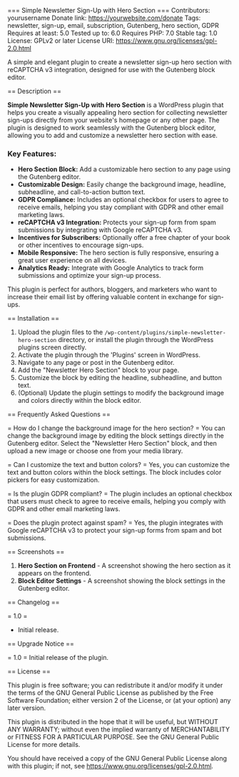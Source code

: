=== Simple Newsletter Sign-Up with Hero Section ===
Contributors: yourusername
Donate link: https://yourwebsite.com/donate
Tags: newsletter, sign-up, email, subscription, Gutenberg, hero section, GDPR
Requires at least: 5.0
Tested up to: 6.0
Requires PHP: 7.0
Stable tag: 1.0
License: GPLv2 or later
License URI: https://www.gnu.org/licenses/gpl-2.0.html

A simple and elegant plugin to create a newsletter sign-up hero section with reCAPTCHA v3 integration, designed for use with the Gutenberg block editor.

== Description ==

**Simple Newsletter Sign-Up with Hero Section** is a WordPress plugin that helps you create a visually appealing hero section for collecting newsletter sign-ups directly from your website's homepage or any other page. The plugin is designed to work seamlessly with the Gutenberg block editor, allowing you to add and customize a newsletter hero section with ease.

### Key Features:
- **Hero Section Block:** Add a customizable hero section to any page using the Gutenberg editor.
- **Customizable Design:** Easily change the background image, headline, subheadline, and call-to-action button text.
- **GDPR Compliance:** Includes an optional checkbox for users to agree to receive emails, helping you stay compliant with GDPR and other email marketing laws.
- **reCAPTCHA v3 Integration:** Protects your sign-up form from spam submissions by integrating with Google reCAPTCHA v3.
- **Incentives for Subscribers:** Optionally offer a free chapter of your book or other incentives to encourage sign-ups.
- **Mobile Responsive:** The hero section is fully responsive, ensuring a great user experience on all devices.
- **Analytics Ready:** Integrate with Google Analytics to track form submissions and optimize your sign-up process.

This plugin is perfect for authors, bloggers, and marketers who want to increase their email list by offering valuable content in exchange for sign-ups.

== Installation ==

1. Upload the plugin files to the `/wp-content/plugins/simple-newsletter-hero-section` directory, or install the plugin through the WordPress plugins screen directly.
2. Activate the plugin through the 'Plugins' screen in WordPress.
3. Navigate to any page or post in the Gutenberg editor.
4. Add the "Newsletter Hero Section" block to your page.
5. Customize the block by editing the headline, subheadline, and button text.
6. (Optional) Update the plugin settings to modify the background image and colors directly within the block editor.

== Frequently Asked Questions ==

= How do I change the background image for the hero section? =
You can change the background image by editing the block settings directly in the Gutenberg editor. Select the "Newsletter Hero Section" block, and then upload a new image or choose one from your media library.

= Can I customize the text and button colors? =
Yes, you can customize the text and button colors within the block settings. The block includes color pickers for easy customization.

= Is the plugin GDPR compliant? =
The plugin includes an optional checkbox that users must check to agree to receive emails, helping you comply with GDPR and other email marketing laws.

= Does the plugin protect against spam? =
Yes, the plugin integrates with Google reCAPTCHA v3 to protect your sign-up forms from spam and bot submissions.

== Screenshots ==

1. **Hero Section on Frontend** - A screenshot showing the hero section as it appears on the frontend.
2. **Block Editor Settings** - A screenshot showing the block settings in the Gutenberg editor.

== Changelog ==

= 1.0 =
* Initial release.

== Upgrade Notice ==

= 1.0 =
Initial release of the plugin.

== License ==

This plugin is free software; you can redistribute it and/or modify it under the terms of the GNU General Public License as published by the Free Software Foundation; either version 2 of the License, or (at your option) any later version.

This plugin is distributed in the hope that it will be useful, but WITHOUT ANY WARRANTY; without even the implied warranty of MERCHANTABILITY or FITNESS FOR A PARTICULAR PURPOSE. See the GNU General Public License for more details.

You should have received a copy of the GNU General Public License along with this plugin; if not, see https://www.gnu.org/licenses/gpl-2.0.html.
